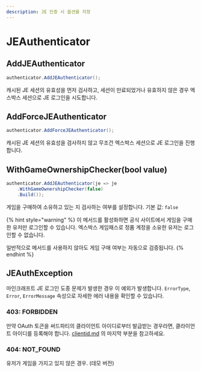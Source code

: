 ```yaml
---
description: JE 인증 시 옵션을 지정
---
```


# JEAuthenticator

## AddJEAuthenticator

```csharp
authenticator.AddJEAuthenticator();
```

캐시된 JE 세션의 유효성을 먼저 검사하고, 세션이 만료되었거나 유효하지 않은 경우 엑스박스 세션으로 JE 로그인을 시도합니다.

## AddForceJEAuthenticator

```csharp
authenticator.AddForceJEAuthenticator();
```

캐시된 JE 세션의 유효성을 검사하지 않고 무조건 엑스박스 세션으로 JE 로그인을 진행합니다.

## WithGameOwnershipChecker(bool value)

```csharp
authenticator.AddJEAuthenticator(je => je
    .WithGameOwnershipChecker(false)
    .Build());
```

게임을 구매하여 소유하고 있는 지 검사하는 여부를 설정합니다. 기본 값: `false`

{% hint style="warning" %}
이 메서드를 활성화하면 공식 사이트에서 게임을 구매한 유저만 로그인할 수 있습니다. 엑스박스 게임패스로 정품 계정을 소유한 유저는 로그인할 수 없습니다.

일반적으로 메서드를 사용하지 않아도 게임 구매 여부는 자동으로 검증됩니다.
{% endhint %}

## JEAuthException

마인크래프트 JE 로그인 도중 문제가 발생한 경우 이 예외가 발생합니다. `ErrorType`, `Error`, `ErrorMessage` 속성으로 자세한 에러 내용을 확인할 수 있습니다.

### 403: FORBIDDEN

만약 OAuth 토큰을 써드파티의 클라이언트 아이디로부터 발급받는 경우라면, 클라이언트 아이디를 등록해야 합니다. [clientid.md](../xboxauthnet.game.msal/clientid.md "mention") 의 마지막 부분을 참고하세요.

### 404: NOT\_FOUND

유저가 게임을 가지고 있지 않은 경우. (데모 버전)
